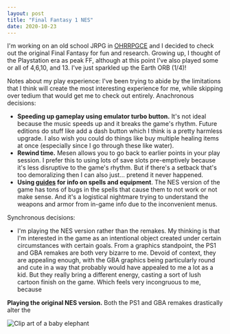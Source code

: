 ```yaml
---
layout: post
title: "Final Fantasy 1 NES"
date: 2020-10-23
---
```


I'm working on an old school JRPG in [OHRRPGCE](https://rpg.hamsterrepublic.com/ohrrpgce/Main_Page) and I decided to check out the original Final Fantasy for fun and research. Growing up, I thought of the Playstation era as peak FF, although at this point I've also played some or all of 4,6,10, and 13. I've just sparkled up the Earth ORB (1/4)!

Notes about my play experience:
I've been trying to abide by the limitations that I think will create the most interesting experience for me, while skipping over tedium that would get me to check out entirely. 
Anachronous decisions:
* **Speeding up gameplay using emulator turbo button.** It's not ideal because the music speeds up and it breaks the game's rhythm. Future editions do stuff like add a dash button which I think is a pretty harmless upgrade. I also wish you could do things like buy multiple healing items at once (especially since I go through these like water).
* **Rewind time.** Mesen allows you to go back to earlier points in your play session. I prefer this to using lots of save slots pre-emptively because it's less disruptive to the game's rhythm. But if there's a setback that's too demoralizing then I can also just... pretend it never happened.
* **Using [guides](https://guides.gamercorner.net/ff/spells/) for info on spells and equipment**. The NES version of the game has tons of bugs in the spells that cause them to not work or not make sense. And it's a logistical nightmare trying to understand the weapons and armor from in-game info due to the inconvenient menus.

Synchronous decisions:
* I'm playing the NES version rather than the remakes. My thinking is that I'm interested in the game as an intentional object created under certain circumstances with certain goals. From a graphics standpoint, the PS1 and GBA remakes are both very bizarre to me. Devoid of context, they are appealing enough, with the GBA graphics being particularly round and cute in a way that probably would have appealed to me a lot as a kid. But they really bring a different energy, casting a sort of lush cartoon finish on the game. Which feels very incongruous to me, because 




**Playing the original NES version.** Both the PS1 and GBA remakes drastically alter the  

![Clip art of a baby elephant](/respondrate/images/baby_elephant_2.png "BabyElephant")
